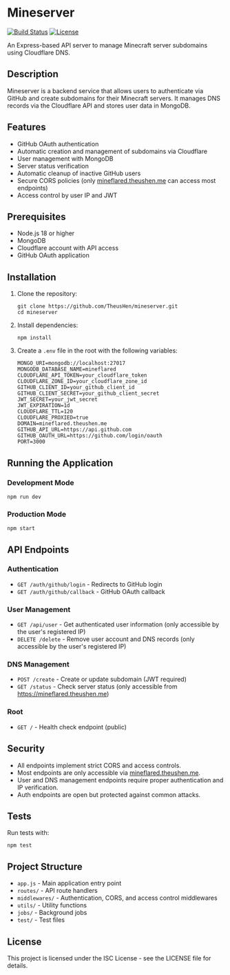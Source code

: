 # Mineserver
<p>
  <a href="https://mineflared.theushen.me"><img src="https://vercelbadge.vercel.app/api/TheusHen/Mineserver" alt="Build Status" /></a>
  <a href="https://github.com/TheusHen/Mineserver"><img src="https://img.shields.io/github/license/TheusHen/Mineserver?style=flat-square" alt="License" /></a>
</p>

An Express-based API server to manage Minecraft server subdomains using Cloudflare DNS.

## Description

Mineserver is a backend service that allows users to authenticate via GitHub and create subdomains for their Minecraft servers. It manages DNS records via the Cloudflare API and stores user data in MongoDB.

## Features

- GitHub OAuth authentication
- Automatic creation and management of subdomains via Cloudflare
- User management with MongoDB
- Server status verification
- Automatic cleanup of inactive GitHub users
- Secure CORS policies (only [mineflared.theushen.me](https://mineflared.theushen.me) can access most endpoints)
- Access control by user IP and JWT

## Prerequisites

- Node.js 18 or higher
- MongoDB
- Cloudflare account with API access
- GitHub OAuth application

## Installation

1. Clone the repository:
   ```
   git clone https://github.com/TheusHen/mineserver.git
   cd mineserver
   ```

2. Install dependencies:
   ```
   npm install
   ```

3. Create a `.env` file in the root with the following variables:
   ```
   MONGO_URI=mongodb://localhost:27017
   MONGODB_DATABASE_NAME=mineflared
   CLOUDFLARE_API_TOKEN=your_cloudflare_token
   CLOUDFLARE_ZONE_ID=your_cloudflare_zone_id
   GITHUB_CLIENT_ID=your_github_client_id
   GITHUB_CLIENT_SECRET=your_github_client_secret
   JWT_SECRET=your_jwt_secret
   JWT_EXPIRATION=1d
   CLOUDFLARE_TTL=120
   CLOUDFLARE_PROXIED=true
   DOMAIN=mineflared.theushen.me
   GITHUB_API_URL=https://api.github.com
   GITHUB_OAUTH_URL=https://github.com/login/oauth
   PORT=3000
   ```

## Running the Application

### Development Mode

```
npm run dev
```

### Production Mode

```
npm start
```

## API Endpoints

### Authentication

- `GET /auth/github/login` - Redirects to GitHub login
- `GET /auth/github/callback` - GitHub OAuth callback

### User Management

- `GET /api/user` - Get authenticated user information (only accessible by the user's registered IP)
- `DELETE /delete` - Remove user account and DNS records (only accessible by the user's registered IP)

### DNS Management

- `POST /create` - Create or update subdomain (JWT required)
- `GET /status` - Check server status (only accessible from https://mineflared.theushen.me)

### Root

- `GET /` - Health check endpoint (public)

## Security

- All endpoints implement strict CORS and access controls.
- Most endpoints are only accessible via [mineflared.theushen.me](https://mineflared.theushen.me).
- User and DNS management endpoints require proper authentication and IP verification.
- Auth endpoints are open but protected against common attacks.

## Tests

Run tests with:

```
npm test
```

## Project Structure

- `app.js` - Main application entry point
- `routes/` - API route handlers
- `middlewares/` - Authentication, CORS, and access control middlewares
- `utils/` - Utility functions
- `jobs/` - Background jobs
- `test/` - Test files

## License

This project is licensed under the ISC License - see the LICENSE file for details.